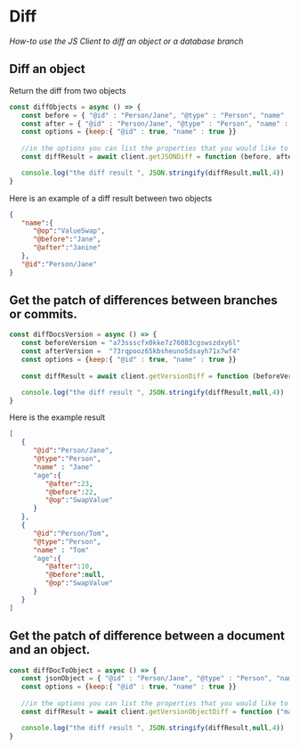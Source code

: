 # Diff

*How-to use the JS Client to diff an object or a database branch*

## Diff an object

Return the diff from two objects

```js
const diffObjects = async () => {
   const before = { "@id" : "Person/Jane", "@type" : "Person", "name" : "Jane"}
   const after = { "@id" : "Person/Jane", "@type" : "Person", "name" : "Janine"}
   const options = {keep:{ "@id" : true, "name" : true }}
   
   //in the options you can list the properties that you would like to see in the diff result.
   const diffResult = await client.getJSONDiff = function (before, after, options) {

   console.log("the diff result ", JSON.stringify(diffResult,null,4))
}

```
Here is an example of a diff result between two objects

```json
{
   "name":{
      "@op":"ValueSwap",
      "@before":"Jane",
      "@after":"Janine"
   },
   "@id":"Person/Jane"
}
```


## Get the patch of differences between branches or commits.

```js
const diffDocsVersion = async () => {
   const beforeVersion = "a73ssscfx0kke7z76083cgswszdxy6l"
   const afterVersion =  "73rqpooz65kbsheuno5dsayh71x7wf4"
   const options = {keep:{ "@id" : true, "name" : true }}
   
   const diffResult = await client.getVersionDiff = function (beforeVersion, afterVersion, null, options) {

   console.log("the diff result ", JSON.stringify(diffResult,null,4))
}

```

Here is the example result

```json
[
   {
      "@id":"Person/Jane",
      "@type":"Person",
      "name" : "Jane"
      "age":{
         "@after":23,
         "@before":22,
         "@op":"SwapValue"
      }
   },
   {
      "@id":"Person/Tom",
      "@type":"Person",
      "name" : "Tom"
      "age":{
         "@after":10,
         "@before":null,
         "@op":"SwapValue"
      }
   }
]
```



## Get the patch of difference between a document and an object.

```js
const diffDocToObject = async () => {
   const jsonObject = { "@id" : "Person/Jane", "@type" : "Person", "name" : "Jannet"}
   const options = {keep:{ "@id" : true, "name" : true }}
   
   //in the options you can list the properties that you would like to see in the diff result.
   const diffResult = await client.getVersionObjectDiff = function ("main", jsonObject, "Person/Jane", options) {

   console.log("the diff result ", JSON.stringify(diffResult,null,4))
}

```


